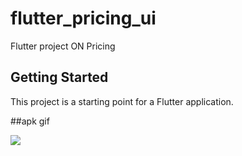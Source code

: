 # flutter_pricing_ui

Flutter project ON Pricing

## Getting Started

This project is a starting point for a Flutter application.

##apk gif

![](https://github.com/d4kash/flutter_pricing_ui/blob/main/ezgif.com-video-to-gif.gif)
